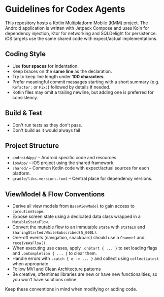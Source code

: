 # Guidelines for Codex Agents

This repository hosts a Kotlin Multiplatform Mobile (KMM) project. The Android application is written with Jetpack Compose and uses Koin for dependency injection, Ktor for networking and SQLDelight for persistence. iOS targets use the same shared code with expect/actual implementations.

## Coding Style

- Use **four spaces** for indentation.
- Keep braces on the **same line** as the declaration.
- Try to keep line length under **100 characters**.
- Prefer meaningful commit messages starting with a short summary (e.g. `Refactor:` or `Fix:`) followed by details if needed.
- Kotlin files may omit a trailing newline, but adding one is preferred for consistency.

## Build & Test

- Don't run tests as they don't pass.
- Don't build as it would always fail

## Project Structure

- `androidApp/` – Android specific code and resources.
- `iosApp/` – iOS project using the shared framework.
- `shared/` – Common Kotlin code with expect/actual sources for each platform.
- `gradle/libs.versions.toml` – Central place for dependency versions.

## ViewModel & Flow Conventions

- Derive all view models from `BaseViewModel` to gain access to `coroutineScope`.
- Expose screen state using a dedicated data class wrapped in a `MutableStateFlow`.
- Convert the mutable flow to an immutable `state` with `stateIn` and
  `SharingStarted.WhileSubscribed(5_000L)`.
- One-off events (navigation, snackbars) should use a `Channel` and `receiveAsFlow()`.
- When executing use cases, apply `.onStart { ... }` to set loading flags and
  `.onCompletion { ... }` to clear them.
- Handle errors with `.catch { e -> ... }` and collect using `collectLatest` when appropriate.
- Follow MVI and Clean Architecture patterns
- Be creative, oftentimes libraries are new or have new functionalities, so you won't have solutions online

Keep these conventions in mind when modifying or adding code.
